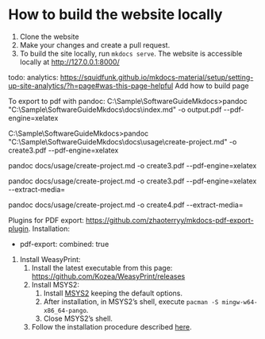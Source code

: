 # How to build the website locally

1. Clone the website
2. Make your changes and create a pull request.
3. To build the site locally, run `mkdocs serve`. The website is accessible locally at http://127.0.0.1:8000/

todo: analytics: https://squidfunk.github.io/mkdocs-material/setup/setting-up-site-analytics/?h=page#was-this-page-helpful
Add how to build page

To export to pdf with pandoc: 
C:\Sample\SoftwareGuideMkdocs>pandoc "C:\Sample\SoftwareGuideMkdocs\docs\index.md" -o output.pdf --pdf-engine=xelatex


C:\Sample\SoftwareGuideMkdocs>pandoc "C:\Sample\SoftwareGuideMkdocs\docs\usage\create-project.md" -o create3.pdf --pdf-engine=xelatex

pandoc docs/usage/create-project.md -o create3.pdf --pdf-engine=xelatex

pandoc docs/usage/create-project.md -o create3.pdf --pdf-engine=xelatex --extract-media=

pandoc docs/usage/create-project.md -o create4.pdf --extract-media=

Plugins for PDF export: https://github.com/zhaoterryy/mkdocs-pdf-export-plugin. Installation:
- pdf-export:
      combined: true

1. Install WeasyPrint:
    1. Install the latest executable from this page: https://github.com/Kozea/WeasyPrint/releases
    2. Install MSYS2:
        1. Install [MSYS2](https://www.msys2.org/#installation) keeping the default options.
        2. After installation, in MSYS2’s shell, execute `pacman -S mingw-w64-x86_64-pango`.
        3. Close MSYS2’s shell.
    3. Follow the installation procedure described [here](https://github.com/zhaoterryy/mkdocs-pdf-export-plugin?tab=readme-ov-file#installation).

